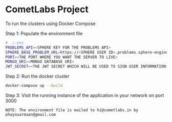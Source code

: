 # CometLabs Project

To run the clusters using Docker Compose

Step 1: Populate the environment file
```sh
# ./.env
PROBLEMS_API=<SPHERE KEY FOR THE PROBLEMS API>
SPHERE_BASE_PROBLEM_URL=https://<SPHERE USER ID>.problems.sphere-engine.com/api/v4
PORT=<THE PORT WHERE YOU WANT THE SERVER TO LIVE>
MONGO_URI=<MONGO DATABASE URI>
JWT_SECRET=<THE JWT SECRET WHICH WILL BE USED TO SIGN USER INFORMATION>
```

Step 2: Run the docker cluster
```bash
docker-compose up --build
```
Step 3:
Visit the running instance of the application in your network on port 3000

`NOTE: The environment file is mailed to hi@cometlabs.in by ohayouarmaan@gmail.com`